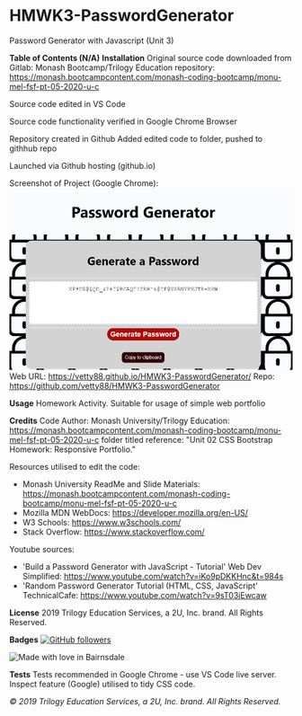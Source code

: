 # HMWK3-PasswordGenerator
Password Generator with Javascript 
(Unit 3)

**Table of Contents (N/A)**
**Installation**
Original source code downloaded from Gitlab: Monash Bootcamp/Trilogy Education repository: https://monash.bootcampcontent.com/monash-coding-bootcamp/monu-mel-fsf-pt-05-2020-u-c

Source code edited in VS Code

Source code functionality verified in Google Chrome Browser

Repository created in Github Added edited code to folder, pushed to githhub repo

Launched via Github hosting (github.io)

Screenshot of Project (Google Chrome): 
![Screenshot](./screen.PNG?raw=true)
Web URL: https://vetty88.github.io/HMWK3-PasswordGenerator/
Repo: https://github.com/vetty88/HMWK3-PasswordGenerator


**Usage**
Homework Activity. Suitable for usage of simple web portfolio

**Credits**
Code Author: Monash University/Trilogy Education: https://monash.bootcampcontent.com/monash-coding-bootcamp/monu-mel-fsf-pt-05-2020-u-c folder titled reference: "Unit 02 CSS Bootstrap Homework: Responsive Portfolio."

Resources utilised to edit the code: 
* Monash University ReadMe and Slide Materials: https://monash.bootcampcontent.com/monash-coding-bootcamp/monu-mel-fsf-pt-05-2020-u-c 
* Mozilla MDN WebDocs: https://developer.mozilla.org/en-US/ 
* W3 Schools: https://www.w3schools.com/
* Stack Overflow: https://www.stackoverflow.com/

Youtube sources: 
* 'Build a Password Generator with JavaScript - Tutorial' Web Dev Simplified: https://www.youtube.com/watch?v=iKo9pDKKHnc&t=984s
* 'Random Password Generator Tutorial (HTML, CSS, JavaScript' TechnicalCafe: https://www.youtube.com/watch?v=9sT03jEwcaw

**License**
2019 Trilogy Education Services, a 2U, Inc. brand. All Rights Reserved.

**Badges**
[![GitHub followers](https://img.shields.io/github/followers/Naereen.svg?style=social&label=Follow&maxAge=2592000)](https://github.com/vetty88?tab=followers)

![Made with love in Bairnsdale ](https://madewithlove.now.sh/au?heart=true&template=plastic&text=Bairnsdale+)

**Tests**
Tests recommended in Google Chrome - use VS Code live server. Inspect feature (Google) utilised to tidy CSS code.


*© 2019 Trilogy Education Services, a 2U, Inc. brand. All Rights Reserved.*
